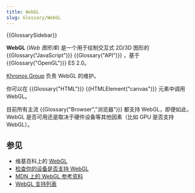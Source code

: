 ```yaml
---
title: WebGL
slug: Glossary/WebGL
---
```


{{GlossarySidebar}}

**WebGL** (_Web 图形库_) 是一个用于绘制交互式 2D/3D 图形的 {{Glossary("JavaScript")}} {{Glossary("API")}} ，基于 {{Glossary("OpenGL")}} ES 2.0。

[Khronos Group](https://www.khronos.org/) 负责 WebGL 的维护。

你可以在 {{Glossary("HTML")}} {{HTMLElement("canvas")}} 元素中调用 WebGL。

目前所有主流 {{Glossary("Browser","浏览器")}} 都支持 WebGL，即便如此，WebGL 是否可用还是取决于硬件设备等其他因素（比如 GPU 是否支持 WebGL）。

## 参见

- 维基百科上的 [WebGL](https://zh.wikipedia.org/wiki/WebGL)
- [检查你的设备是否支持 WebGL](https://get.webgl.org/)
- [MDN 上的 WebGL 参考资料](/zh-CN/docs/Web/API/WebGL_API)
- [WebGL 支持列表](https://caniuse.com/#feat=webgl)
